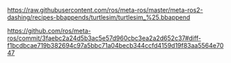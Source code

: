 https://raw.githubusercontent.com/ros/meta-ros/master/meta-ros2-dashing/recipes-bbappends/turtlesim/turtlesim_%25.bbappend

https://github.com/ros/meta-ros/commit/3faebc2a24d5b3ac5e57d960cbc3ea2a2d652c37#diff-f1bcdbcae719b382694c97a5bbc71a04becb344ccfd4159d19f83aa5564e7047
